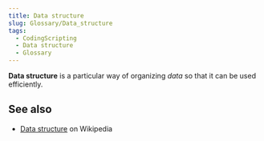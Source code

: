 ```yaml
---
title: Data structure
slug: Glossary/Data_structure
tags:
  - CodingScripting
  - Data structure
  - Glossary
---
```

**Data structure** is a particular way of organizing _data_ so that it can be used efficiently.

## See also

- [Data structure](https://en.wikipedia.org/wiki/Data_structure) on Wikipedia

